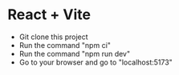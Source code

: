# React + Vite

- Git clone this project
- Run the command "npm ci"
- Run the command "npm run dev"
- Go to your browser and go to "localhost:5173"
